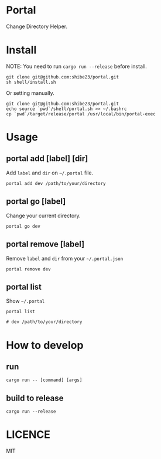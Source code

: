 # Portal

Change Directory Helper.

# Install

NOTE: You need to run `cargo run --release` before install.

```
git clone git@github.com:shibe23/portal.git
sh shell/install.sh
```

Or setting manually.

```
git clone git@github.com:shibe23/portal.git
echo source `pwd`/shell/portal.sh >> ~/.bashrc
cp `pwd`/target/release/portal /usr/local/bin/portal-exec
```

# Usage

## portal add [label] [dir]

Add `label` and `dir` on `~/.portal` file.

```
portal add dev /path/to/your/directory
```

## portal go [label]

Change your current directory.

```
portal go dev
```

## portal remove [label]

Remove `label` and `dir` from your `~/.portal.json`

```
portal remove dev
```

## portal list

Show `~/.portal`

```
portal list

# dev /path/to/your/directory
```

# How to develop

## run

```
cargo run -- [command] [args]
```

## build to release

```
cargo run --release
```

# LICENCE

MIT
